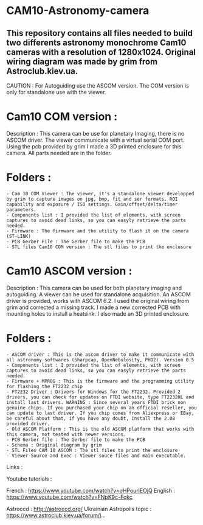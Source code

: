 # CAM10-Astronomy-camera

## This repository contains all files needed to build two differents astronomy monochrome Cam10 cameras with a resolution of 1280x1024. Original wiring diagram was made by grim from Astroclub.kiev.ua.
CAUTION : For Autoguiding use the ASCOM version. The COM version is only for standalone use with the viewer.

# Cam10 COM version :

Description : This camera can be use for planetary Imaging, there is no ASCOM driver. The viewer communicate with a virtual serial COM port. Using the pcb provided by grim I made a 3D printed enclosure for this camera. All parts needed are in the folder.

# Folders :

	- Cam 10 COM Viewer : The viewer, it's a standalone viewer developped by grim to capture images on jpg, bmp, fit and ser formats. ROI capability and exposure / ISO settings. Gain/offset/delta/timer parameters.
	- Components list : I provided the list of elements, with screen captures to avoid dead links, so you can easyly retrieve the parts needed.
	- Firmware : The firmware and the utility to flash it on the camera (ST-LINK)
	- PCB Gerber File : The Gerber file to make the PCB
	- STL files Cam10 COM version : The stl files to print the enclosure


# Cam10 ASCOM version :

Description : This camera can be used for both planetary imaging and autoguiding. A viewer can be used for standalone acquisition. An ASCOM driver is provided, works with ASCOM 6.2. I used the original wiring from grim and corrected a missing track. I made a new corrected PCB with mounting holes to install a heatsink. I also made an 3D printed enclosure.

# Folders :

	- ASCOM driver : This is the ascom driver to make it communicate with all astronomy softwares (Sharpcap, OpenNebulosity, PHD2). Version 0.5
	- Components list : I provided the list of elements, with screen captures to avoid dead links, so you can easyly retrieve the parts needed.
	- Firmware + MPROG : This is the firmware and the programming utility for flashing the FT2232 chip
	- FT2232 Driver : Drivers for Windows for the FT2232. Provided 2 drivers, you can check for updates on FTDI website, type FT2232HL and install last drivers. WARNING : Since several years FTDI brick non genuine chips. If you purchased your chip on an official reseller, you can update to last driver. If you chip comes from Aliexpress or EBay, be careful about that, if you have any doubt, install the 2.08 provided driver.
	- Old ASCOM Platform : This is the old ASCOM platform that works with this camera, not tested with newer versions.
	- PCB Gerber file : The Gerber file to make the PCB
	- Schema : Original diagram by grim
	- STL Files CAM 10 ASCOM : The stl files to print the enclosure
	- Viewer Source and Exec : Viewer souce files and main executable.

Links :

Youtube tutorials :

French : https://www.youtube.com/watch?v=oHPourlEOjQ
English : https://www.youtube.com/watch?v=FNpK9c-Fqkc

Astroccd : http://astroccd.org/
Ukrainian Astropolis topic : https://www.astroclub.kiev.ua/forum/i...
